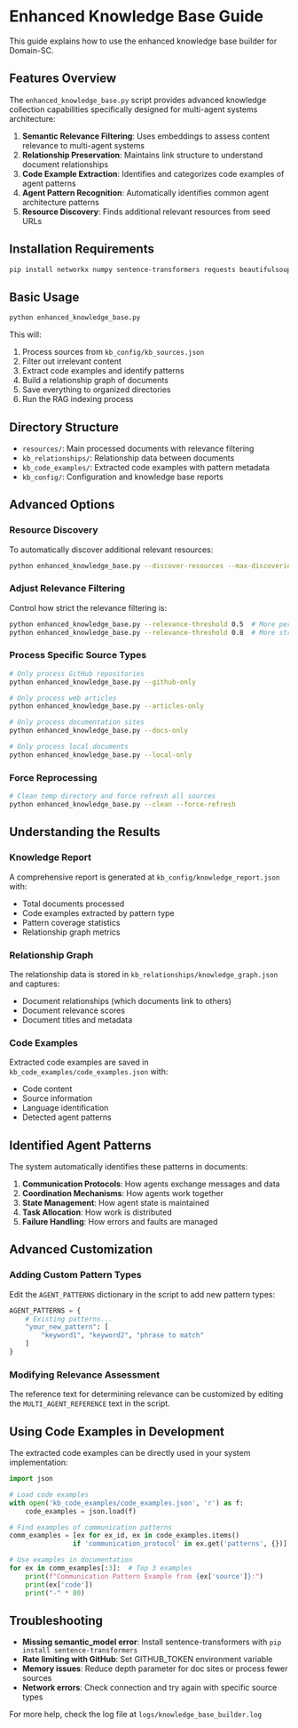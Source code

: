 # Enhanced Knowledge Base Guide

This guide explains how to use the enhanced knowledge base builder for Domain-SC.

## Features Overview

The `enhanced_knowledge_base.py` script provides advanced knowledge collection capabilities specifically designed for multi-agent systems architecture:

1. **Semantic Relevance Filtering**: Uses embeddings to assess content relevance to multi-agent systems
2. **Relationship Preservation**: Maintains link structure to understand document relationships
3. **Code Example Extraction**: Identifies and categorizes code examples of agent patterns
4. **Agent Pattern Recognition**: Automatically identifies common agent architecture patterns
5. **Resource Discovery**: Finds additional relevant resources from seed URLs

## Installation Requirements

```bash
pip install networkx numpy sentence-transformers requests beautifulsoup4 markdown markdownify
```

## Basic Usage

```bash
python enhanced_knowledge_base.py
```

This will:
1. Process sources from `kb_config/kb_sources.json`
2. Filter out irrelevant content
3. Extract code examples and identify patterns
4. Build a relationship graph of documents
5. Save everything to organized directories
6. Run the RAG indexing process

## Directory Structure

- `resources/`: Main processed documents with relevance filtering
- `kb_relationships/`: Relationship data between documents
- `kb_code_examples/`: Extracted code examples with pattern metadata
- `kb_config/`: Configuration and knowledge base reports

## Advanced Options

### Resource Discovery

To automatically discover additional relevant resources:

```bash
python enhanced_knowledge_base.py --discover-resources --max-discoveries 20
```

### Adjust Relevance Filtering

Control how strict the relevance filtering is:

```bash
python enhanced_knowledge_base.py --relevance-threshold 0.5  # More permissive (default is 0.65)
python enhanced_knowledge_base.py --relevance-threshold 0.8  # More strict
```

### Process Specific Source Types

```bash
# Only process GitHub repositories
python enhanced_knowledge_base.py --github-only

# Only process web articles
python enhanced_knowledge_base.py --articles-only

# Only process documentation sites 
python enhanced_knowledge_base.py --docs-only

# Only process local documents
python enhanced_knowledge_base.py --local-only
```

### Force Reprocessing

```bash
# Clean temp directory and force refresh all sources
python enhanced_knowledge_base.py --clean --force-refresh
```

## Understanding the Results

### Knowledge Report

A comprehensive report is generated at `kb_config/knowledge_report.json` with:
- Total documents processed
- Code examples extracted by pattern type
- Pattern coverage statistics
- Relationship graph metrics

### Relationship Graph

The relationship data is stored in `kb_relationships/knowledge_graph.json` and captures:
- Document relationships (which documents link to others)
- Document relevance scores
- Document titles and metadata

### Code Examples

Extracted code examples are saved in `kb_code_examples/code_examples.json` with:
- Code content
- Source information
- Language identification
- Detected agent patterns

## Identified Agent Patterns

The system automatically identifies these patterns in documents:

1. **Communication Protocols**: How agents exchange messages and data
2. **Coordination Mechanisms**: How agents work together
3. **State Management**: How agent state is maintained
4. **Task Allocation**: How work is distributed
5. **Failure Handling**: How errors and faults are managed

## Advanced Customization

### Adding Custom Pattern Types

Edit the `AGENT_PATTERNS` dictionary in the script to add new pattern types:

```python
AGENT_PATTERNS = {
    # Existing patterns...
    "your_new_pattern": [
        "keyword1", "keyword2", "phrase to match"
    ]
}
```

### Modifying Relevance Assessment

The reference text for determining relevance can be customized by editing the `MULTI_AGENT_REFERENCE` text in the script.

## Using Code Examples in Development

The extracted code examples can be directly used in your system implementation:

```python
import json

# Load code examples
with open('kb_code_examples/code_examples.json', 'r') as f:
    code_examples = json.load(f)

# Find examples of communication patterns
comm_examples = [ex for ex_id, ex in code_examples.items() 
                if 'communication_protocol' in ex.get('patterns', {})]

# Use examples in documentation
for ex in comm_examples[:3]:  # Top 3 examples
    print(f"Communication Pattern Example from {ex['source']}:")
    print(ex['code'])
    print("-" * 80)
```

## Troubleshooting

- **Missing semantic_model error**: Install sentence-transformers with `pip install sentence-transformers`
- **Rate limiting with GitHub**: Set GITHUB_TOKEN environment variable
- **Memory issues**: Reduce depth parameter for doc sites or process fewer sources
- **Network errors**: Check connection and try again with specific source types

For more help, check the log file at `logs/knowledge_base_builder.log`